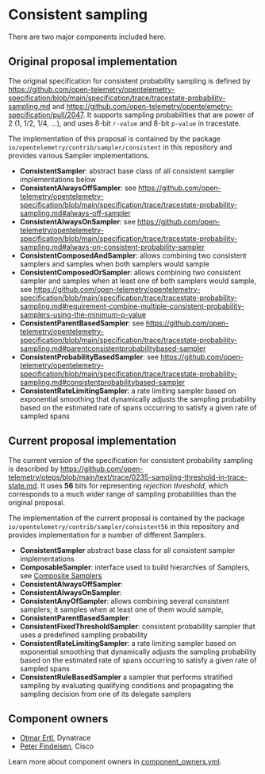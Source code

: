 # Consistent sampling

There are two major components included here.

## Original proposal implementation

The original specification for consistent probability sampling is defined by
<https://github.com/open-telemetry/opentelemetry-specification/blob/main/specification/trace/tracestate-probability-sampling.md>
and <https://github.com/open-telemetry/opentelemetry-specification/pull/2047>.
It supports sampling probabilities that are power of 2 (1, 1/2, 1/4, ...), and uses 8-bit `r-value` and 8-bit `p-value` in tracestate.

The implementation of this proposal is contained by the package `io/opentelemetry/contrib/sampler/consistent` in this repository and provides various Sampler implementations.

* **ConsistentSampler**:
  abstract base class of all consistent sampler implementations below
* **ConsistentAlwaysOffSampler**:
  see <https://github.com/open-telemetry/opentelemetry-specification/blob/main/specification/trace/tracestate-probability-sampling.md#always-off-sampler>
* **ConsistentAlwaysOnSampler**:
  see <https://github.com/open-telemetry/opentelemetry-specification/blob/main/specification/trace/tracestate-probability-sampling.md#always-on-consistent-probability-sampler>
* **ConsistentComposedAndSampler**:
  allows combining two consistent samplers and samples when both samplers would sample
* **ConsistentComposedOrSampler**:
  allows combining two consistent sampler and samples when at least one of both samplers would sample,
  see <https://github.com/open-telemetry/opentelemetry-specification/blob/main/specification/trace/tracestate-probability-sampling.md#requirement-combine-multiple-consistent-probability-samplers-using-the-minimum-p-value>
* **ConsistentParentBasedSampler**:
  see <https://github.com/open-telemetry/opentelemetry-specification/blob/main/specification/trace/tracestate-probability-sampling.md#parentconsistentprobabilitybased-sampler>
* **ConsistentProbabilityBasedSampler**:
  see <https://github.com/open-telemetry/opentelemetry-specification/blob/main/specification/trace/tracestate-probability-sampling.md#consistentprobabilitybased-sampler>
* **ConsistentRateLimitingSampler**:
  a rate limiting sampler based on exponential smoothing that dynamically adjusts the sampling
  probability based on the estimated rate of spans occurring to satisfy a given rate of sampled spans

## Current proposal implementation

The current version of the specification for consistent probability sampling is described by
<https://github.com/open-telemetry/oteps/blob/main/text/trace/0235-sampling-threshold-in-trace-state.md>.
It uses **56** bits for representing _rejection threshold_, which corresponds to a much wider range of sampling probabilities than the original proposal.

The implementation of the current proposal is contained by the package `io/opentelemetry/contrib/sampler/consistent56` in this repository and provides implementation for a number of different Samplers.

* **ConsistentSampler**
  abstract base class for all consistent sampler implementations
* **ComposableSampler**:
  interface used to build hierarchies of Samplers, see [Composite Samplers](https://github.com/open-telemetry/oteps/pull/250)
* **ConsistentAlwaysOffSampler**:
* **ConsistentAlwaysOnSampler**:
* **ConsistentAnyOfSampler**:
  allows combining several consistent samplers; it samples when at least one of them would sample,
* **ConsistentParentBasedSampler**:
* **ConsistentFixedThresholdSampler**:
  consistent probability sampler that uses a predefined sampling probability
* **ConsistentRateLimitingSampler**:
  a rate limiting sampler based on exponential smoothing that dynamically adjusts the sampling
  probability based on the estimated rate of spans occurring to satisfy a given rate of sampled spans
* **ConsistentRuleBasedSampler**
  a sampler that performs stratified sampling by evaluating qualifying conditions and propagating the sampling decision from one of its delegate samplers

## Component owners

- [Otmar Ertl](https://github.com/oertl), Dynatrace
- [Peter Findeisen](https://github.com/PeterF778), Cisco

Learn more about component owners in [component_owners.yml](../.github/component_owners.yml).
